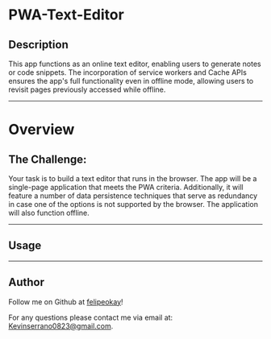 # PWA-Text-Editor

## Description 

This app functions as an online text editor, enabling users to generate notes or code snippets. The incorporation of service workers and Cache APIs ensures the app's full functionality even in offline mode, allowing users to revisit pages previously accessed while offline. 

---


# Overview



## The Challenge: 

Your task is to build a text editor that runs in the browser. The app will be a single-page application that meets the PWA criteria. Additionally, it will feature a number of data persistence techniques that serve as redundancy in case one of the options is not supported by the browser. The application will also function offline.

---

## Usage 


--- 

## Author

Follow me on Github at [felipeokay](https://github.com/felipeokay)!

For any questions please contact me via email at: Kevinserrano0823@gmail.com.
